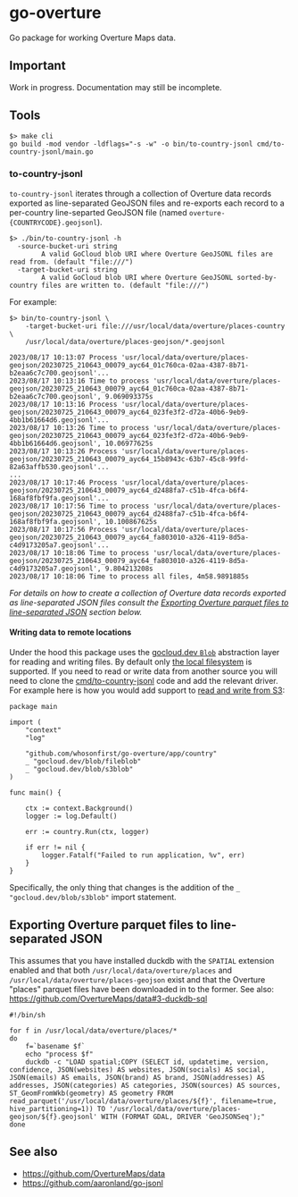 # go-overture

Go package for working Overture Maps data.

## Important

Work in progress. Documentation may still be incomplete.

## Tools

```
$> make cli
go build -mod vendor -ldflags="-s -w" -o bin/to-country-jsonl cmd/to-country-jsonl/main.go
```

### to-country-jsonl

`to-country-jsonl` iterates through a collection of Overture data records exported as line-separated GeoJSON files and re-exports each record to a per-country line-separted GeoJSON file (named `overture-{COUNTRYCODE}.geojsonl`).

```
$> ./bin/to-country-jsonl -h
  -source-bucket-uri string
    	A valid GoCloud blob URI where Overture GeoJSONL files are read from. (default "file:///")
  -target-bucket-uri string
    	A valid GoCloud blob URI where Overture GeoJSONL sorted-by-country files are written to. (default "file:///")
```

For example:

```
$> bin/to-country-jsonl \
	-target-bucket-uri file:///usr/local/data/overture/places-country \
	/usr/local/data/overture/places-geojson/*.geojsonl
	
2023/08/17 10:13:07 Process 'usr/local/data/overture/places-geojson/20230725_210643_00079_ayc64_01c760ca-02aa-4387-8b71-b2eaa6c7c700.geojsonl'...
2023/08/17 10:13:16 Time to process 'usr/local/data/overture/places-geojson/20230725_210643_00079_ayc64_01c760ca-02aa-4387-8b71-b2eaa6c7c700.geojsonl', 9.069093375s
2023/08/17 10:13:16 Process 'usr/local/data/overture/places-geojson/20230725_210643_00079_ayc64_023fe3f2-d72a-40b6-9eb9-4bb1b61664d6.geojsonl'...
2023/08/17 10:13:26 Time to process 'usr/local/data/overture/places-geojson/20230725_210643_00079_ayc64_023fe3f2-d72a-40b6-9eb9-4bb1b61664d6.geojsonl', 10.06977625s
2023/08/17 10:13:26 Process 'usr/local/data/overture/places-geojson/20230725_210643_00079_ayc64_15b8943c-63b7-45c8-99fd-82a63affb530.geojsonl'...
...
2023/08/17 10:17:46 Process 'usr/local/data/overture/places-geojson/20230725_210643_00079_ayc64_d2488fa7-c51b-4fca-b6f4-168af8fbf9fa.geojsonl'...
2023/08/17 10:17:56 Time to process 'usr/local/data/overture/places-geojson/20230725_210643_00079_ayc64_d2488fa7-c51b-4fca-b6f4-168af8fbf9fa.geojsonl', 10.100867625s
2023/08/17 10:17:56 Process 'usr/local/data/overture/places-geojson/20230725_210643_00079_ayc64_fa803010-a326-4119-8d5a-c4d9173205a7.geojsonl'...
2023/08/17 10:18:06 Time to process 'usr/local/data/overture/places-geojson/20230725_210643_00079_ayc64_fa803010-a326-4119-8d5a-c4d9173205a7.geojsonl', 9.804213208s
2023/08/17 10:18:06 Time to process all files, 4m58.9891885s
```

_For details on how to create a collection of Overture data records exported as line-separated JSON files consult the [Exporting Overture parquet files to line-separated JSON](#exporting-overture-parquet-files-to-line-separated-json) section below._

#### Writing data to remote locations

Under the hood this package uses the [gocloud.dev `Blob`](https://gocloud.dev/howto/blob/) abstraction layer for reading and writing files. By default only [the local filesystem](https://gocloud.dev/howto/blob/#local) is supported. If you need to read or write data from another source you will need to clone the [cmd/to-country-jsonl](cmd/to-country-jsonl/main.go) code and add the relevant driver. For example here is how you would add support to [read and write from S3](https://gocloud.dev/howto/blob/#s3):

```
package main

import (
	"context"
	"log"

	"github.com/whosonfirst/go-overture/app/country"
	_ "gocloud.dev/blob/fileblob"
	_ "gocloud.dev/blob/s3blob"	
)

func main() {

	ctx := context.Background()
	logger := log.Default()

	err := country.Run(ctx, logger)

	if err != nil {
		logger.Fatalf("Failed to run application, %v", err)
	}
}
```

Specifically, the only thing that changes is the addition of the `_ "gocloud.dev/blob/s3blob"` import statement.

## Exporting Overture parquet files to line-separated JSON

This assumes that you have installed duckdb with the `SPATIAL` extension enabled and that both `/usr/local/data/overture/places` and `/usr/local/data/overture/places-geojson` exist and that the Overture "places" parquet files have been downloaded in to the former. See also: https://github.com/OvertureMaps/data#3-duckdb-sql

```
#!/bin/sh

for f in /usr/local/data/overture/places/*
do
    f=`basename $f`
    echo "process $f"
    duckdb -c "LOAD spatial;COPY (SELECT id, updatetime, version, confidence, JSON(websites) AS websites, JSON(socials) AS social, JSON(emails) AS emails, JSON(brand) AS brand, JSON(addresses) AS addresses, JSON(categories) AS categories, JSON(sources) AS sources, ST_GeomFromWkb(geometry) AS geometry FROM read_parquet('/usr/local/data/overture/places/${f}', filename=true, hive_partitioning=1)) TO '/usr/local/data/overture/places-geojson/${f}.geojsonl' WITH (FORMAT GDAL, DRIVER 'GeoJSONSeq');"
done
```

## See also

* https://github.com/OvertureMaps/data
* https://github.com/aaronland/go-jsonl
